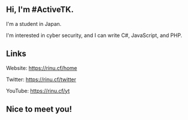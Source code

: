 
## Hi, I'm #ActiveTK.

I'm a student in Japan.

I'm interested in cyber security, and I can write C#, JavaScript, and PHP.

## Links
Website: https://rinu.cf/home

Twitter: https://rinu.cf/twitter

YouTube: https://rinu.cf/yt

## Nice to meet you!
